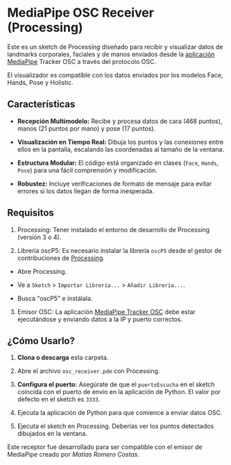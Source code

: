 # MediaPipe OSC Receiver (Processing)

Este es un sketch de Processing diseñado para recibir y visualizar datos de landmarks corporales, faciales y de manos enviados desde la [aplicación MediaPipe](https://github.com/matiasrc/mediapipe-tracker-osc) Tracker OSC a través del protocolo OSC.

El visualizador es compatible con los datos enviados por los modelos Face, Hands, Pose y Holistic.

## Características
* **Recepción Multimodelo:** Recibe y procesa datos de cara (468 puntos), manos (21 puntos por mano) y pose (17 puntos).

* **Visualización en Tiempo Real:** Dibuja los puntos y las conexiones entre ellos en la pantalla, escalando las coordenadas al tamaño de la ventana.

* **Estructura Modular:** El código está organizado en clases (`Face`, `Hands`, `Pose`) para una fácil comprensión y modificación.

* **Robustez:** Incluye verificaciones de formato de mensaje para evitar errores si los datos llegan de forma inesperada.

## Requisitos
1. Processing: Tener instalado el entorno de desarrollo de Processing (versión 3 o 4).

2. Librería oscP5: Es necesario instalar la librería `oscP5` desde el gestor de contribuciones de [Processing](www.processing.org).

* Abre Processing.

* Ve a `Sketch` > `Importar Librería...` > `Añadir Librería...`.

* Busca "oscP5" e instálala.

3. Emisor OSC: La aplicación [MediaPipe Tracker OSC](https://github.com/matiasrc/mediapipe-tracker-osc) debe estar ejecutándose y enviando datos a la IP y puerto correctos.


## ¿Cómo Usarlo?

1. **Clona o descarga** esta carpeta.

2. Abre el archivo `osc_receiver.pde` con Processing.

3. **Configura el puerto:** Asegúrate de que el `puertoEscucha` en el sketch coincida con el puerto de envío en la aplicación de Python. El valor por defecto en el sketch es `3333`.

4. Ejecuta la aplicación de Python para que comience a enviar datos OSC.

5. Ejecuta el sketch en Processing. Deberías ver los puntos detectados dibujados en la ventana.

Este receptor fue desarrollado para ser compatible con el emisor de MediaPipe creado por *Matías Romero Costas*.